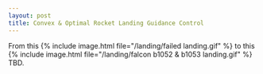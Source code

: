 ```yaml
---
layout: post
title: Convex & Optimal Rocket Landing Guidance Control
---
```

From this
{% include image.html file="/landing/failed landing.gif" %}
to this
{% include image.html file="/landing/falcon b1052 & b1053 landing.gif" %}
TBD.
